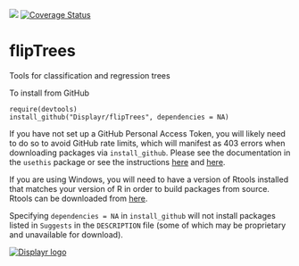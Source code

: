 [![](https://travis-ci.org/Displayr/flipTrees.svg?branch=master)](https://travis-ci.org/Displayr/flipTrees/)
[![Coverage Status](https://coveralls.io/repos/github/Displayr/flipTrees/badge.svg?branch=master)](https://coveralls.io/github/Displayr/flipTrees?branch=master)
# flipTrees

Tools for classification and regression trees

To install from GitHub
```
require(devtools)
install_github("Displayr/flipTrees", dependencies = NA)
```

If you have not set up a GitHub Personal Access Token, you will likely need to do so to avoid 
GitHub rate limits, which will manifest as 403 errors when downloading packages via
`install_github`. Please see the documentation in the `usethis` package or see the 
instructions [here](https://docs.github.com/en/authentication/keeping-your-account-and-data-secure/creating-a-personal-access-token) and [here](https://docs.github.com/en/authentication/keeping-your-account-and-data-secure/creating-a-personal-access-token).

If you are using Windows, you will need to have a version of Rtools installed that matches your
version of R in order to build packages from source. Rtools can be downloaded from
[here](https://cran.r-project.org/bin/windows/Rtools/).

Specifying `dependencies = NA` in `install_github` will not install packages listed
in `Suggests` in the `DESCRIPTION` file (some of which may be proprietary and unavailable for download).

[![Displayr logo](https://mwmclean.github.io/img/logo-header.png)](https://www.displayr.com)
